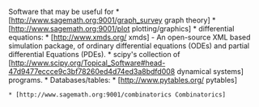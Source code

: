Software that may be useful  for
    * [http://www.sagemath.org:9001/graph_survey graph theory]
    * [http://www.sagemath.org:9001/plot plotting/graphics]
    * differential equations:
      * [http://www.xmds.org/ xmds] - An open-source XML based simulation package, of ordinary differential equations (ODEs) and partial differential Equations (PDEs).
      * scipy's collection of [http://www.scipy.org/Topical_Software#head-47d9477eccce9c3bf78260ed4d74ed3a8bdfd008 dynamical systems] programs.
    * Databases/tables:
      * [http://www.pytables.org/ pytables]

    * [http://www.sagemath.org:9001/combinatorics Combinatorics]
